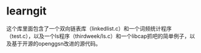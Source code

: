 # learngit
这个库里面包含了一个双向链表库（linkedlist.c）和一个词频统计程序（test.c），以及一个ls程序（thirdweek/ls.c）和一个libcap抓吧的简单例子，以及基于开源的openggsn改进的源代码。

